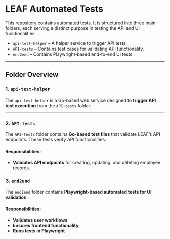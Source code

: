 
# LEAF Automated Tests  

This repository contains automated tests. It is structured into three main folders, each serving a distinct purpose in testing the API and UI functionalities:

- `api-test-helper` – A helper service to trigger API tests.  
- `API-tests` – Contains test cases for validating API functionality.  
- `end2end` – Contains Playwright-based end-to-end UI tests.  

---

## Folder Overview  

### 1. `api-test-helper`  

The `api-test-helper` is a Go-based web service designed to **trigger API test execution** from the `API-tests` folder.

---

### 2. `API-tests`  

The `API-tests` folder contains **Go-based test files** that validate LEAF’s API endpoints. These tests verify API functionalities. 

#### Responsibilities:  

- **Validates API endpoints** for creating, updating, and deleting employee records.

### 3. `end2end`  

The `end2end` folder contains **Playwright-based automated tests for UI validation**.

#### Responsibilities:  

- **Validates user workflows**  
- **Ensures frontend functionality**
- **Runs tests in Playwright**